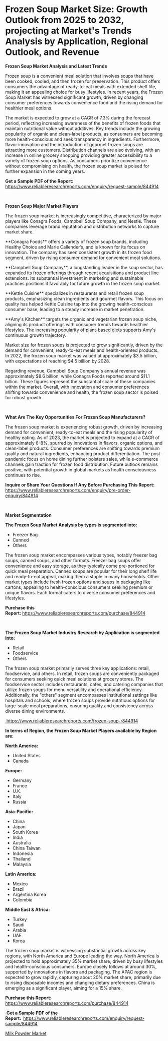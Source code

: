 <p><h1>Frozen Soup Market Size: Growth Outlook from 2025 to 2032, projecting at Market's Trends Analysis by Application, Regional Outlook, and Revenue</h1></p><p><strong>Frozen Soup Market Analysis and Latest Trends</strong></p>
<p><p>Frozen soup is a convenient meal solution that involves soups that have been cooked, cooled, and then frozen for preservation. This product offers consumers the advantage of ready-to-eat meals with extended shelf life, making it an appealing choice for busy lifestyles. In recent years, the Frozen Soup Market has witnessed significant growth, driven by changing consumer preferences towards convenience food and the rising demand for healthier meal options.</p><p>The market is expected to grow at a CAGR of 7.3% during the forecast period, reflecting increasing awareness of the benefits of frozen foods that maintain nutritional value without additives. Key trends include the growing popularity of organic and clean-label products, as consumers are becoming more health-conscious and seek transparency in ingredients. Furthermore, flavor innovation and the introduction of gourmet frozen soups are attracting more customers. Distribution channels are also evolving, with an increase in online grocery shopping providing greater accessibility to a variety of frozen soup options. As consumers prioritize convenience without compromising on health, the frozen soup market is poised for further expansion in the coming years.</p></p>
<p><strong>Get a Sample PDF of the Report:&nbsp;</strong> <a href="https://www.reliableresearchreports.com/enquiry/request-sample/844914?utm_campaign=3573&utm_medium=2&utm_source=Github&utm_content=ia&utm_term=07042025&utm_id=frozen-soup">https://www.reliableresearchreports.com/enquiry/request-sample/844914</a></p>
<p>&nbsp;</p>
<p><strong>Frozen Soup Major Market Players</strong></p>
<p><p>The frozen soup market is increasingly competitive, characterized by major players like Conagra Foods, Campbell Soup Company, and Nestlé. These companies leverage brand reputation and distribution networks to capture market share. </p><p>**Conagra Foods** offers a variety of frozen soup brands, including Healthy Choice and Marie Callender’s, and is known for its focus on innovation. The company has seen consistent growth in its frozen food segment, driven by rising consumer demand for convenient meal solutions. </p><p>**Campbell Soup Company**, a longstanding leader in the soup sector, has expanded its frozen offerings through recent acquisitions and product line extensions. Its substantial investment in marketing and sustainable practices positions it favorably for future growth in the frozen soup market.</p><p>**Kettle Cuisine** specializes in restaurants and retail frozen soup products, emphasizing clean ingredients and gourmet flavors. This focus on quality has helped Kettle Cuisine tap into the growing health-conscious consumer base, leading to a steady increase in market penetration.</p><p>**Amy's Kitchen** targets the organic and vegetarian frozen soup niche, aligning its product offerings with consumer trends towards healthier lifestyles. The increasing popularity of plant-based diets supports Amy's continuous growth trajectory.</p><p>Market size for frozen soups is projected to grow significantly, driven by the demand for convenient, ready-to-eat meals and health-oriented products. In 2022, the frozen soup market was valued at approximately $3.5 billion, with expectations of reaching $4.5 billion by 2028.</p><p>Regarding revenue, Campbell Soup Company's annual revenue was approximately $8.6 billion, while Conagra Foods reported around $11.1 billion. These figures represent the substantial scale of these companies within the market. Overall, with innovation and consumer preferences shifting towards convenience and health, the frozen soup sector is poised for robust growth.</p></p>
<p>&nbsp;</p>
<p><strong>What Are The Key Opportunities For Frozen Soup Manufacturers?</strong></p>
<p><p>The frozen soup market is experiencing robust growth, driven by increasing demand for convenient, ready-to-eat meals and the rising popularity of healthy eating. As of 2023, the market is projected to expand at a CAGR of approximately 6-8%, spurred by innovations in flavors, organic options, and clean-label products. Consumer preferences are shifting towards premium quality and natural ingredients, enhancing product differentiation. The post-pandemic focus on home dining further bolsters sales, while e-commerce channels gain traction for frozen food distribution. Future outlook remains positive, with potential growth in global markets as health consciousness continues to rise.</p></p>
<p><strong>Inquire or Share Your Questions If Any Before Purchasing This Report:</strong> <a href="https://www.reliableresearchreports.com/enquiry/pre-order-enquiry/844914?utm_campaign=3573&utm_medium=2&utm_source=Github&utm_content=ia&utm_term=07042025&utm_id=frozen-soup">https://www.reliableresearchreports.com/enquiry/pre-order-enquiry/844914</a></p>
<p>&nbsp;</p>
<p><strong>Market Segmentation</strong></p>
<p><strong>The Frozen Soup Market Analysis by types is segmented into:</strong></p>
<p><ul><li>Freezer Bag</li><li>Canned</li><li>Others</li></ul></p>
<p><p>The frozen soup market encompasses various types, notably freezer bag soups, canned soups, and other formats. Freezer bag soups offer convenience and easy storage, as they typically come pre-portioned for quick meal preparation. Canned soups are popular for their long shelf life and ready-to-eat appeal, making them a staple in many households. Other market types include fresh frozen options and soups in packaging like cartons, appealing to health-conscious consumers seeking premium or unique flavors. Each format caters to diverse consumer preferences and lifestyles.</p></p>
<p><strong>Purchase this Report:&nbsp;</strong><a href="https://www.reliableresearchreports.com/purchase/844914?utm_campaign=3573&utm_medium=2&utm_source=Github&utm_content=ia&utm_term=07042025&utm_id=frozen-soup">https://www.reliableresearchreports.com/purchase/844914</a></p>
<p>&nbsp;</p>
<p><strong>The Frozen Soup Market Industry Research by Application is segmented into:</strong></p>
<p><ul><li>Retail</li><li>Foodservice</li><li>Others</li></ul></p>
<p><p>The frozen soup market primarily serves three key applications: retail, foodservice, and others. In retail, frozen soups are conveniently packaged for consumers seeking quick meal solutions at grocery stores. The foodservice sector includes restaurants, cafes, and catering companies that utilize frozen soups for menu versatility and operational efficiency. Additionally, the "others" segment encompasses institutional settings like hospitals and schools, where frozen soups provide nutritious options for large-scale meal preparations, ensuring quality and consistency across diverse dining environments.</p></p>
<p><a href="https://www.reliableresearchreports.com/frozen-soup-r844914?utm_campaign=3573&utm_medium=2&utm_source=Github&utm_content=ia&utm_term=07042025&utm_id=frozen-soup">&nbsp;https://www.reliableresearchreports.com/frozen-soup-r844914</a></p>
<p><strong>In terms of Region, the Frozen Soup Market Players available by Region are:</strong></p>
<p>
    <p> <strong> North America: </strong>
        <ul>
            <li>United States</li>
            <li>Canada</li>
        </ul>
        </p> 
    <p> <strong> Europe: </strong>
        <ul>
            <li>Germany</li>
            <li>France</li>
            <li>U.K.</li>
            <li>Italy</li>
            <li>Russia</li>
        </ul>
        </p> 
    <p> <strong> Asia-Pacific: </strong>
        <ul>
            <li>China</li>
            <li>Japan</li>
            <li>South Korea</li>
            <li>India</li>
            <li>Australia</li>
            <li>China Taiwan</li>
            <li>Indonesia</li>
            <li>Thailand</li>
            <li>Malaysia</li>
        </ul>
        </p> 
    <p> <strong> Latin America: </strong>
        <ul>
            <li>Mexico</li>
            <li>Brazil</li>
            <li>Argentina Korea</li>
            <li>Colombia</li>
        </ul>
        </p> 
    <p> <strong> Middle East & Africa: </strong>
        <ul>
            <li>Turkey</li>
            <li>Saudi</li>
            <li>Arabia</li>
            <li>UAE</li>
            <li>Korea</li>
        </ul>
    </p>
    </p>
<p><p>The frozen soup market is witnessing substantial growth across key regions, with North America and Europe leading the way. North America is projected to hold approximately 35% market share, driven by busy lifestyles and health-conscious consumers. Europe closely follows at around 30%, supported by innovations in flavors and packaging. The APAC region is expected to grow rapidly, capturing about 20% market share, primarily due to rising disposable incomes and changing dietary preferences. China is emerging as a significant player, aiming for a 15% share.</p></p>
<p><strong>Purchase this Report: </strong><a href="https://www.reliableresearchreports.com/purchase/844914?utm_campaign=3573&utm_medium=2&utm_source=Github&utm_content=ia&utm_term=07042025&utm_id=frozen-soup">https://www.reliableresearchreports.com/purchase/844914</a></p>
<p>&nbsp;<strong>Get a Sample PDF of the Report:&nbsp;&nbsp;</strong><a href="https://www.reliableresearchreports.com/enquiry/request-sample/844914?utm_campaign=3573&utm_medium=2&utm_source=Github&utm_content=ia&utm_term=07042025&utm_id=frozen-soup">https://www.reliableresearchreports.com/enquiry/request-sample/844914</a></p>
<p><strong></strong></p>
<p><p><a href="https://github.com/anesimazikpd/Market-Research-Report-List-1/blob/main/milk-powder-market.md?utm_campaign=3573&utm_medium=2&utm_source=Github&utm_content=ia&utm_term=07042025&utm_id=frozen-soup">Milk Powder Market</a></p></p>